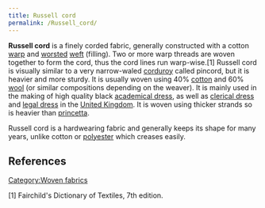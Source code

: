 ```yaml
---
title: Russell cord
permalink: /Russell_cord/
---
```


**Russell cord** is a finely corded fabric, generally constructed with a
cotton [warp](/Warp_(weaving) "wikilink") and
[worsted](/worsted "wikilink") [weft](/weft "wikilink") (filling). Two
or more warp threads are woven together to form the cord, thus the cord
lines run warp-wise.[1] Russell cord is visually similar to a very
narrow-waled [corduroy](/corduroy "wikilink") called pincord, but it is
heavier and more sturdy. It is usually woven using 40%
[cotton](/cotton "wikilink") and 60% [wool](/wool "wikilink") (or
similar compositions depending on the weaver). It is mainly used in the
making of high quality black [academical
dress](/academical_dress "wikilink"), as well as [clerical
dress](/clerical_dress "wikilink") and [legal
dress](/legal_dress "wikilink") in the [United
Kingdom](/United_Kingdom "wikilink"). It is woven using thicker strands
so is heavier than [princetta](/princetta "wikilink").

Russell cord is a hardwearing fabric and generally keeps its shape for
many years, unlike cotton or [polyester](/polyester "wikilink") which
creases easily.

## References

[Category:Woven fabrics](/Category:Woven_fabrics "wikilink")

[1] Fairchild's Dictionary of Textiles, 7th edition.